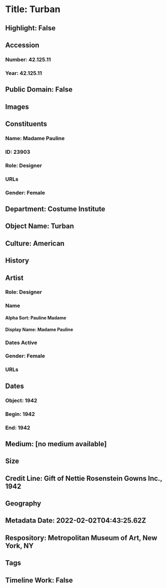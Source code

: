 # Title: Turban
## Highlight: False
## Accession
### Number: 42.125.11
### Year: 42.125.11
## Public Domain: False
## Images
## Constituents
### Name: Madame Pauline
### ID: 23903
### Role: Designer
### URLs
### Gender: Female
## Department: Costume Institute
## Object Name: Turban
## Culture: American
## History
## Artist
### Role: Designer
### Name
#### Alpha Sort: Pauline Madame
#### Display Name: Madame Pauline
### Dates Active
### Gender: Female
### URLs
## Dates
### Object: 1942
### Begin: 1942
### End: 1942
## Medium: [no medium available]
## Size
## Credit Line: Gift of Nettie Rosenstein Gowns Inc., 1942
## Geography
## Metadata Date: 2022-02-02T04:43:25.62Z
## Respository: Metropolitan Museum of Art, New York, NY
## Tags
## Timeline Work: False